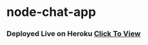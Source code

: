 # node-chat-app
### Deployed Live on Heroku <a href="https://talha-node-chat-app.herokuapp.com/"> Click To View</a>
